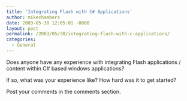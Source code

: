 ```yaml
---
title: 'Integrating Flash with C# Applications'
author: mikechambers
date: 2003-05-30 12:05:01 -0800
layout: post
permalink: /2003/05/30/integrating-flash-with-c-applications/
categories:
  - General
---
```



Does anyone have any experience with integrating Flash applications / content within C# based windows applications?

If so, what was your experience like? How hard was it to get started?

Post your comments in the comments section.